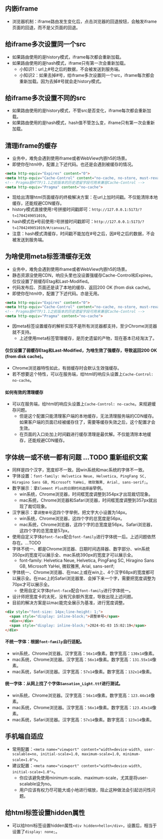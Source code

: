 ## 内嵌iframe
* 浏览器机制：iframe路由发生变化后，点击浏览器的回退按钮，会触发iframe页面的回退，而不是父页面的回退。

## 给iframe多次设置同一个src
* 如果路由使用的是history模式，iframe每次都会重新加载。
* 如果路由使用的是hash模式，iframe只有第一次会重新加载。
  - 小知识1：url上#号之后的数据，不会被发送到服务端。
  - 小知识2：如果去掉#号，给iframe多次设置同一个src，iframe每次都会重新加载。因为去掉#号就会走history模式。

## 给iframe多次设置不同的src
* 如果路由使用的是history模式，不管src是否变化，iframe每次都会重新加载。
* 如果路由使用的是hash模式，hash值不管怎么变，iframe只有第一次会重新加载。

## 清理iframe的缓存
* 业务中，难免会遇到使用iframe或者WebView内嵌h5的场景。
* 即使你在html中，配置上下述代码。也还是会遇到被缓存的情况。
```html
<meta http-equiv="Expires" content="0">
<meta http-equiv="Cache-Control" content="no-cache, no-store, must-revalidate">
<!-- Pragma是HTTP/1.1之前版本的历史遗留字段可用来兼容Cache-Control -->
<meta http-equiv="Pragma" content="no-cache">
```
* 现给出清理html页面缓存的终极解决方案：在url上加时间戳。不仅能清除本地缓存，还能规避CDN缓存。
* history模式直接使用`?`号拼接时间戳即可：`http://127.0.0.1:5173/?t=1704249051019`。
* hash模式在`#`号前使用`?`号拼接时间戳即可：`http://127.0.0.1:5173/?t=1704249051019/#/canvas/1`。
* 注意：hash模式清缓存，时间戳不能加在#号之后，因#号之后的数据，不会被发送到服务端。

## 为啥使用meta标签清缓存无效
* 业务中，难免会遇到使用iframe或者WebView内嵌h5的场景。
* 静态资源没使用CDN，响应头里也没设置强缓存Cache-Control和Expires，仅仅设置了弱缓存Etag和Last-Modified。
* 代码发布后、页面还是读了本地的缓存、返回200 OK (from disk cache)。
* 即使你在html中，配置了下述代码。亦是无用。
```html
<meta http-equiv="Expires" content="0">
<meta http-equiv="Cache-Control" content="no-cache, no-store, must-revalidate">
<!-- Pragma是HTTP/1.1之前版本的历史遗留字段可用来兼容Cache-Control -->
<meta http-equiv="Pragma" content="no-cache">
```
* 因meta标签设置缓存的解析实现不是所有浏览器都支持，至少Chrome浏览器就不支持。
  - 上述使用meta标签管理缓存，是历史遗留的产物，现在基本已经淘汰了。
#### 仅仅设置了弱缓存Etag和Last-Modified，为啥生效了强缓存，导致返回200 OK (from disk cache)。
* Chrome浏览器特性如此，有弱缓存时会默认生效强缓存。
* 若不想要这个特性，可以在服务端，给html的响应头设置上`Cache-Control: no-cache`。
#### 如何有效的清理缓存
* 可以在服务端，给html的响应头设置上`Cache-Control: no-cache`。来规避缓存问题。
  - 但是这个配置只能清理客户端的本地缓存，无法清理服务端的CDN缓存。如果客户端的页面已经被缓存住了，需要等缓存失效之后，这个配置才会生效。
  - 在页面的入口处加上时间戳进行缓存清理是最优解。不仅能清除本地缓存，还能规避CDN缓存。

## 字体统一或不统一都有问题 ...TODO 重新组织文案
* 同样是四个汉字，宽度却不一致。因win系统和mac系统的字体不一致。
* 字体设置：`font-family: Helvetica Neue, Helvetica, PingFang SC, Hiragino Sans GB, Microsoft YaHei, 微软雅黑, Arial, sans-serif;`。
* 数字展示：拿`Element Plus的日期时间选择器`举例。
  - win系统，Chrome浏览器，时间框宽度调整到354px才出现裁切现象。
  - mac系统，Chrome浏览器和Safari浏览器，时间框宽度调整到357px就出现了裁切现象。
* 汉字展示：拿`调整单号`这四个字举例，把文字大小设置为14px。
  - win系统，Chrome浏览器，这四个字的总宽度是56px。
  - mac系统，Chrome浏览器，这四个字的总宽度是56px。Safari浏览器，这四个字的总宽度是57px。
* 使用自定义字体`@font-face`配合`font-family`进行字体统一后。上述问题依然存在。...TODO
* 字体不统一、都是Chrome浏览器、日期时间选择器、数字部分、win系统350px的宽度可以展示全、mac系统390px的宽度才可以展示全。
  - font-family: Helvetica Neue, Helvetica, PingFang SC, Hiragino Sans GB, Microsoft YaHei, 微软雅黑, Arial, sans-serif;
* 字体统一、Chrome浏览器、在mac上或在win上、4个汉字68px的宽度都可以展示全。在mac上的Safari浏览器里、会掉下来一个字，需要把宽度调整为70px才可以展示全。
  - 使用自定义字体`@font-face`配合`font-family`进行字体统一。
* 设计师把宽度卡的太死，没有冗余额外宽度，导致出现上述问题。
* 目前的解决方案是以mac能完全展示为基准，进行宽度调整。
```html
<div style="font-size: 14px;line-height: 1;">
  <span style="display: inline-block;">调整单号</span>
  <div></div>
  <span style="display: inline-block;">2024-01-03 15:02:19</span>
</div>
```
#### 不统一字体：根据`font-family`自行适配。
* win系统，Chrome浏览器。汉字宽高：`56x14`像素。数字宽高：`130x14`像素。
* mac系统，Chrome浏览器。汉字宽高：`56x14`像素。数字宽高：`131.55x14`像素。
* mac系统，Safari浏览器。汉字宽高：`57x14`像素。数字宽高：`132x14`像素。
#### 统一字体：从网上找了个字体`Sansation_Light.ttf`进行测试。
* win系统，Chrome浏览器。汉字宽高：`56x14`像素。数字宽高：`123.44x14`像素。
* mac系统，Chrome浏览器。汉字宽高：`56x14`像素。数字宽高：`123.43x14`像素。
* mac系统，Safari浏览器。汉字宽高：`57x14`像素。数字宽高：`123x14`像素。


## 手机端自适应
* 常用配置：`<meta name="viewport" content="width=device-width, user-scalable=no, initial-scale=1.0, maximum-scale=1.0, minimum-scale=1.0">`。
* 建议配置：`<meta name="viewport" content="width=device-width, initial-scale=1.0">`。
  - 你应该避免使用minimum-scale、maximum-scale，尤其是将user-scalable设为no。
  - 用户应该有权力尽可能大或小地进行缩放，阻止这种做法会引起访问性问题。

## 给html标签设置hidden属性
* 可以给html标签设置hidden属性`<div hidden>hello</div>`，设置后，相当于设置了`display: none;`。
